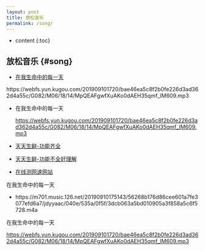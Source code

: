 ```yaml
---
layout: post
title: 放松音乐
permalink: /song/
---
```


* content
{:toc}


放松音乐								{#song}
-----------------------------------------------------------------
+ [在我生命中的每一天](https://webfs.yun.kugou.com/201909101720/bae46ea5c8f2b0fe226d3ad362d4a55c/G082/M06/18/14/MpQEAFgwfXuAKo0dAEH35qmf_IM609.mp3)
<p>https://webfs.yun.kugou.com/201909101720/bae46ea5c8f2b0fe226d3ad362d4a55c/G082/M06/18/14/MpQEAFgwfXuAKo0dAEH35qmf_IM609.mp3</p>

+ 在我生命中的每一天<p>https://webfs.yun.kugou.com/201909101720/bae46ea5c8f2b0fe226d3ad362d4a55c/G082/M06/18/14/MpQEAFgwfXuAKo0dAEH35qmf_IM609.mp3</p>

+ [天天生鲜-功能齐全](https://github.com/sweetdoctor/dailyfresh)

+ [天天生鲜-功能不全好理解](https://github.com/shihao1010/tiantianshengxian)

+ [在线测网速网站](http://www.speedtest.cn/)


在我生命中的每一天
+ <p>https://m701.music.126.net/20190910175143/56268b176d86cee601a7fe3077efd6a7/jdyyaac/040e/535a/0f5f/3dcb063a5bd010905a3f858a5c6f5728.m4a</p>

在我生命中的每一天<p>https://webfs.yun.kugou.com/201909101720/bae46ea5c8f2b0fe226d3ad362d4a55c/G082/M06/18/14/MpQEAFgwfXuAKo0dAEH35qmf_IM609.mp3</p>